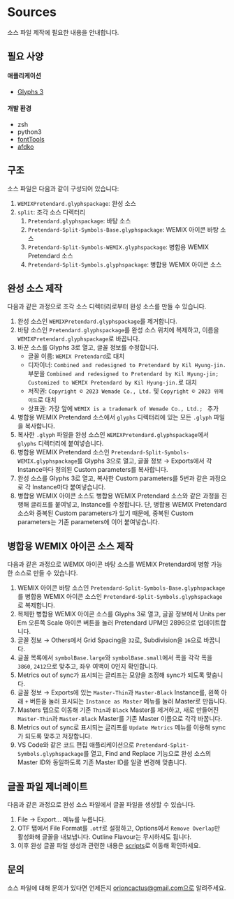 # Sources

소스 파일 제작에 필요한 내용을 안내합니다.

## 필요 사양

#### 애플리케이션
- [Glyphs 3](http://glyphsapp.com)

#### 개발 환경
- zsh
- python3
- [fontTools](https://github.com/fonttools/fonttools)
- [afdko](https://github.com/adobe-type-tools/afdko)

## 구조

소스 파일은 다음과 같이 구성되어 있습니다:

1. `WEMIXPretendard.glyphspackage`: 완성 소스
2. `split`: 조각 소스 디렉터리
   1. `Pretendard.glyphspackage`: 바탕 소스
   2. `Pretendard-Split-Symbols-Base.glyphspackage`: WEMIX 아이콘 바탕 소스
   3. `Pretendard-Split-Symbols-WEMIX.glyphspackage`: 병합용 WEMIX Pretendard 소스
   4. `Pretendard-Split-Symbols.glyphspackage`: 병합용 WEMIX 아이콘 소스

## 완성 소스 제작

다음과 같은 과정으로 조각 소스 디렉터리로부터 완성 소스를 만들 수 있습니다.

1. 완성 소스인 `WEMIXPretendard.glyphspackage`를 제거합니다.
2. 바탕 소스인 `Pretendard.glyphspackage`를 완성 소스 위치에 복제하고, 이름을 `WEMIXPretendard.glyphspackage`로 바꿉니다.
3. 바꾼 소스를 Glyphs 3로 열고, 글꼴 정보를 수정합니다.
   - 글꼴 이름: `WEMIX Pretendard`로 대치
   - 디자이너: `Combined and redesigned to Pretendard by Kil Hyung-jin.` 부분을 `Combined and redesigned to Pretendard by Kil Hyung-jin; Customized to WEMIX Pretendard by Kil Hyung-jin.`로 대치
   - 저작권: `Copyright © 2023 Wemade Co., Ltd.` 및 `Copyright © 2023 위메이드`로 대치
   - 상표권: 가장 앞에 `WEMIX is a trademark of Wemade Co., Ltd.; ` 추가
5. 병합용 WEMIX Pretendard 소스에서 `glyphs` 디렉터리에 있는 모든 `.glyph` 파일을 복사합니다.
6. 복사한 `.glyph` 파일을 완성 소스인 `WEMIXPretendard.glyphspackage`에서 `glyphs` 디렉터리에 붙여넣습니다.
7. 병합용 WEMIX Pretendard 소스인 `Pretendard-Split-Symbols-WEMIX.glyphspackage`를 Glyphs 3으로 열고, 글꼴 정보 → Exports에서 각 Instance마다 정의된 Custom parameters를 복사합니다.
8. 완성 소스를 Glyphs 3로 열고, 복사한 Custom parameters를 5번과 같은 과정으로 각 Instance마다 붙여넣습니다.
9. 병합용 WEMIX 아이콘 소스도 병합용 WEMIX Pretendard 소스와 같은 과정을 진행해 글리프를 붙여넣고, Instance를 수정합니다. 단, 병합용 WEMIX Pretendard 소스와 중복된 Custom parameters가 있기 때문에, 중복된 Custom parameters는 기존 parameters에 이어 붙여넣습니다.

## 병합용 WEMIX 아이콘 소스 제작

다음과 같은 과정으로 WEMIX 아이콘 바탕 소스를 WEMIX Pretendard에 병합 가능한 소스로 만들 수 있습니다.

1. WEMIX 아이콘 바탕 소스인 `Pretendard-Split-Symbols-Base.glyphspackage`를 병합용 WEMIX 아이콘 소스인 `Pretendard-Split-Symbols.glyphspackage`로 복제합니다.
3. 복제한 병합용 WEMIX 아이콘 소스를 Glyphs 3로 열고, 글꼴 정보에서 Units per Em 오른쪽 Scale 아이콘 버튼을 눌러 Pretendard UPM인 2896으로 업데이트합니다.
4. 글꼴 정보 → Others에서 Grid Spacing을 `32`로, Subdivision을 `16`으로 바꿉니다.
5. 글꼴 목록에서 `symbolBase.large`와 `symbolBase.small`에서 폭을 각각 폭을 `3860`, `2412`으로 맞추고, 좌우 여백이 0인지 확인합니다.
6. Metrics out of sync가 표시되는 글리프는 모양을 조정해 sync가 되도록 맞춥니다.
7. 글꼴 정보 → Exports에 있는 `Master-Thin`과 `Master-Black` Instance를, 왼쪽 아래 `+` 버튼을 눌러 표시되는 `Instance as Master` 메뉴를 눌러 Master로 만듭니다.
8. Masters 탭으로 이동해 기존 `Thin`과 `Black` Master를 제거하고, 새로 만들어진 `Master-Thin`과 `Master-Black` Master를 기존 Master 이름으로 각각 바꿉니다.
9. Metrics out of sync로 표시되는 글리프를 `Update Metrics` 메뉴를 이용해 sync가 되도록 맞추고 저장합니다.
10. VS Code와 같은 코드 편집 애플리케이션으로 `Pretendard-Split-Symbols.glyphspackage`를 열고, Find and Replace 기능으로 완성 소스의 Master ID와 동일하도록 기존 Master ID를 일괄 변경해 맞춥니다.

## 글꼴 파일 제너레이트

다음과 같은 과정으로 완성 소스 파일에서 글꼴 파일을 생성할 수 있습니다.

1. File → Export... 메뉴를 누릅니다.
2. OTF 탭에서 File Format를 `.otf`로 설정하고, Options에서 `Remove Overlap`만 활성화해 글꼴을 내보냅니다. Outline Flavour는 무시하셔도 됩니다.
3. 이후 완성 글꼴 파일 생성과 관련한 내용은 [scripts](../scripts/README.md)로 이동해 확인하세요.

## 문의

소스 파일에 대해 문의가 있다면 언제든지 orioncactus@gmail.com으로 알려주세요.

